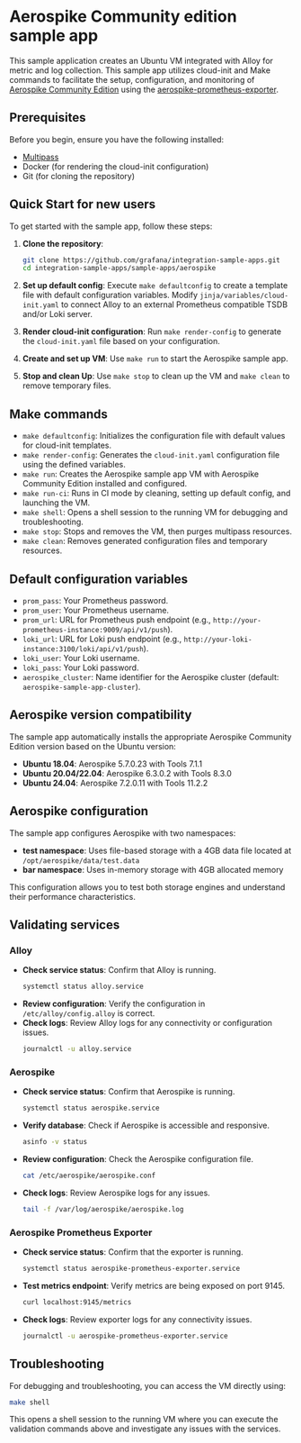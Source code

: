 # Aerospike Community edition sample app

This sample application creates an Ubuntu VM integrated with Alloy for metric and log collection. This sample app utilizes cloud-init and Make commands to facilitate the setup, configuration, and monitoring of [Aerospike Community Edition](https://aerospike.com/products/database/) using the [aerospike-prometheus-exporter](https://github.com/aerospike/aerospike-prometheus-exporter/).

## Prerequisites

Before you begin, ensure you have the following installed:

- [Multipass](https://multipass.run/)
- Docker (for rendering the cloud-init configuration)
- Git (for cloning the repository)

## Quick Start for new users

To get started with the sample app, follow these steps:

1. **Clone the repository**: 
   ```sh
   git clone https://github.com/grafana/integration-sample-apps.git
   cd integration-sample-apps/sample-apps/aerospike
   ```

2. **Set up default config**: 
   Execute `make defaultconfig` to create a template file with default configuration variables. Modify `jinja/variables/cloud-init.yaml` to connect Alloy to an external Prometheus compatible TSDB and/or Loki server.

3. **Render cloud-init configuration**: 
   Run `make render-config` to generate the `cloud-init.yaml` file based on your configuration.

4. **Create and set up VM**: 
   Use `make run` to start the Aerospike sample app.

5. **Stop and clean Up**: 
   Use `make stop` to clean up the VM and `make clean` to remove temporary files.

## Make commands

- `make defaultconfig`: Initializes the configuration file with default values for cloud-init templates.
- `make render-config`: Generates the `cloud-init.yaml` configuration file using the defined variables.
- `make run`: Creates the Aerospike sample app VM with Aerospike Community Edition installed and configured.
- `make run-ci`: Runs in CI mode by cleaning, setting up default config, and launching the VM.
- `make shell`: Opens a shell session to the running VM for debugging and troubleshooting.
- `make stop`: Stops and removes the VM, then purges multipass resources.
- `make clean`: Removes generated configuration files and temporary resources.

## Default configuration variables

- `prom_pass`: Your Prometheus password.
- `prom_user`: Your Prometheus username.
- `prom_url`: URL for Prometheus push endpoint (e.g., `http://your-prometheus-instance:9009/api/v1/push`).
- `loki_url`: URL for Loki push endpoint (e.g., `http://your-loki-instance:3100/loki/api/v1/push`).
- `loki_user`: Your Loki username.
- `loki_pass`: Your Loki password.
- `aerospike_cluster`: Name identifier for the Aerospike cluster (default: `aerospike-sample-app-cluster`).

## Aerospike version compatibility

The sample app automatically installs the appropriate Aerospike Community Edition version based on the Ubuntu version:

- **Ubuntu 18.04**: Aerospike 5.7.0.23 with Tools 7.1.1
- **Ubuntu 20.04/22.04**: Aerospike 6.3.0.2 with Tools 8.3.0  
- **Ubuntu 24.04**: Aerospike 7.2.0.11 with Tools 11.2.2

## Aerospike configuration

The sample app configures Aerospike with two namespaces:

- **test namespace**: Uses file-based storage with a 4GB data file located at `/opt/aerospike/data/test.data`
- **bar namespace**: Uses in-memory storage with 4GB allocated memory

This configuration allows you to test both storage engines and understand their performance characteristics.

## Validating services

### Alloy
- **Check service status**: Confirm that Alloy is running.
  ```bash
  systemctl status alloy.service
  ```
- **Review configuration**: Verify the configuration in `/etc/alloy/config.alloy` is correct.
- **Check logs**: Review Alloy logs for any connectivity or configuration issues.
  ```bash
  journalctl -u alloy.service
  ```

### Aerospike
- **Check service status**: Confirm that Aerospike is running.
  ```bash
  systemctl status aerospike.service
  ```
- **Verify database**: Check if Aerospike is accessible and responsive.
  ```bash
  asinfo -v status
  ```
- **Review configuration**: Check the Aerospike configuration file.
  ```bash
  cat /etc/aerospike/aerospike.conf
  ```
- **Check logs**: Review Aerospike logs for any issues.
  ```bash
  tail -f /var/log/aerospike/aerospike.log
  ```

### Aerospike Prometheus Exporter
- **Check service status**: Confirm that the exporter is running.
  ```bash
  systemctl status aerospike-prometheus-exporter.service
  ```
- **Test metrics endpoint**: Verify metrics are being exposed on port 9145.
  ```bash
  curl localhost:9145/metrics
  ```
- **Check logs**: Review exporter logs for any connectivity issues.
  ```bash
  journalctl -u aerospike-prometheus-exporter.service
  ```

## Troubleshooting

For debugging and troubleshooting, you can access the VM directly using:
```bash
make shell
```

This opens a shell session to the running VM where you can execute the validation commands above and investigate any issues with the services.